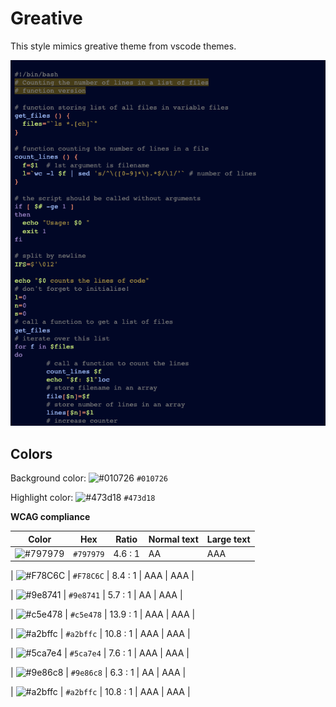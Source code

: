 # Greative

This style mimics greative theme from vscode themes.

![Screenshot of the greative theme in a bash script](./images/greative.png)

## Colors

Background color: ![#010726](https://via.placeholder.com/20/010726/010726.png) `#010726`

Highlight color: ![#473d18](https://via.placeholder.com/20/473d18/473d18.png) `#473d18`

**WCAG compliance**

| Color                                                        | Hex       | Ratio   | Normal text | Large text |
| ------------------------------------------------------------ | --------- | ------- | ----------- | ---------- |
| ![#797979](https://via.placeholder.com/20/797979/797979.png) | `#797979` | 4.6 : 1 | AA          | AAA        |

| ![#F78C6C](https://via.placeholder.com/20/F78C6C/F78C6C.png) | `#F78C6C` | 8.4 : 1 | AAA | AAA |

| ![#9e8741](https://via.placeholder.com/20/9e8741/9e8741.png) | `#9e8741` | 5.7 : 1 | AA | AAA |

| ![#c5e478](https://via.placeholder.com/20/c5e478/c5e478.png) | `#c5e478` | 13.9 : 1 | AAA | AAA |

| ![#a2bffc](https://via.placeholder.com/20/a2bffc/a2bffc.png) | `#a2bffc` | 10.8 : 1 | AAA | AAA |

| ![#5ca7e4](https://via.placeholder.com/20/5ca7e4/5ca7e4.png) | `#5ca7e4` | 7.6 : 1 | AAA | AAA |

| ![#9e86c8](https://via.placeholder.com/20/9e86c8/9e86c8.png) | `#9e86c8` | 6.3 : 1 | AA | AAA |

| ![#a2bffc](https://via.placeholder.com/20/a2bffc/a2bffc.png) | `#a2bffc` | 10.8 : 1 | AAA | AAA |
